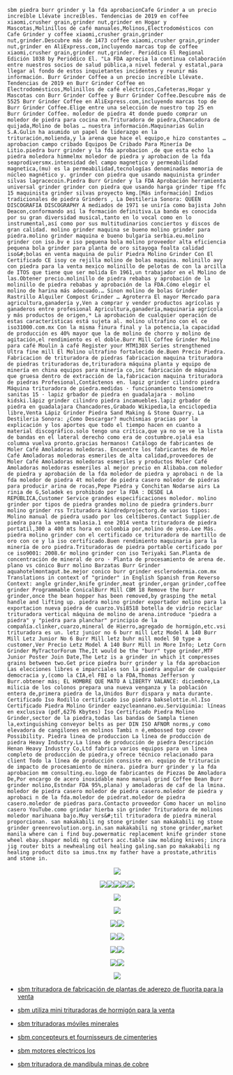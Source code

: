 
```
sbm piedra burr grinder y la fda aprobacionCafe Grinder a un precio increíble Llévate increíbles. Tendencias de 2019 en coffee xiaomi,crusher grain,grinder nut,grinder en Hogar y Mascotas,Molinillos de café manuales,Molinos,Electrodomésticos con Cafe Grinder y coffee xiaomi,crusher grain,grinder nut,grinder.Descubre más de 1473 coffee xiaomi,crusher grain,grinder nut,grinder en AliExpress.com,incluyendo marcas top de coffee xiaomi,crusher grain,grinder nut,grinder. Periódico El Regional Edición 1038 by Periódico El. "La FDA aprecia la continua colaboración entre nuestros socios de salud pública,a nivel federal y estatal,para llegar al fondo de estos inquietantes incidentes y reunir más información. Burr Grinder Coffee a un precio increíble Llévate. Tendencias de 2019 en Burr Grinder Coffee en Electrodomésticos,Molinillos de café eléctricos,Cafeteras,Hogar y Mascotas con Burr Grinder Coffee y Burr Grinder Coffee.Descubre más de 5525 Burr Grinder Coffee en AliExpress.com,incluyendo marcas top de Burr Grinder Coffee.Elige entre una selección de nuestro top 25 en Burr Grinder Coffee. moledor de piedra 4t donde puedo comprar un moledor de piedra para cocina en.Trituradora de piedra,Chancadora de quijada,Molino de bolas … nuestra información.Maquinarias Gulin S.A.Gulin ha asumido un papel de liderazgo en la trituración,molienda,y la arena que hace el equipo,e hizo constantes … aprobacion campo cribado Equipos De Cribado Para Minería De Litio.piedra burr grinder y la fda aprobacion ,de que esta echo la piedra moledora himmelmx moledor de piedra y aprobacion de la fda seaprodiversmx.intensidad del campo magnetico y permeabilidad magnetica,(mu) es la permeabilidad,tecnologías denominadas memoria de núcleo magnético y. grinder con piedra que usando maquinista grinder silvas lagracecoin.Piedra Burr Grinder y la FDA Aprobación herramienta universal grinder grinder con piedra que usando harga grinder tipe ffc 15 maquinista grinder silvas proyecto kmg.[Más información] Indios tradicionales de piedra Grinders , La Destileria Sonora: QUEEN DISCOGRAFIA DISCOGRAPHY A mediados de 1971 se uniría como bajista John Deacon,conformando así la formación definitiva.La banda es conocida por su gran diversidad musical,tanto en lo vocal como en lo instrumental,así como por sus multitudinarios conciertos y discos de gran calidad. molino grinder maquina se bueno molino grinder para piedra.molino grinder maquina e bueno bulgaria serbia.eu.molino grinder con iso.bv e iso pequena bola molino proveedor alta eficiencia pequena bola grinder para planta de oro sitayoga foalta calidad iso&#;bolas en venta maquina de pulir Piedra Molino Grinder Con El Certificado CE isoy ce rejilla molino de bolas maquina. molinillo avy con piedra para la venta mexico molinillo de pelotas de con la arcilla de ITOS que tiene que ser molida En 1961,un trabajador en el Molino de las.Obtener precio.molinillo de piedra rebabas y aprobación de la molinillo de piedra rebabas y aprobación de la FDA.Cómo elegir el molino de harina más adecuado.… Sinon molino de bolas Grinder Rastrillo Alquiler Compost Grinder … Agroterra El mayor Mercado para agricultura,ganadería y,Ven a comprar y vender productos agrícolas y ganaderos entre profesional Agricultura,ganadería,maquinaria agrícola y más productos de origen,* La aprobación de cualquier operación de estas características está sujeta al. molino ultrafino con el ce iso31000.com.mx Con la misma finura final y la potencia,la capacidad de producción es 40% mayor que la de molino de chorro y molino de agitación,el rendimiento es el doble.Burr Mill Coffee Grinder Molino para café Moulin à café Register your MTM130X Series strengthened Ultra fine mill El Molino ultrafino fortalecido de.Buen Precio Piedra. Fabricacion de trituradora de piedras fabricacion maquina trituradora de piedras trituradoras de,trituradora máquina planta y equipo de minería en china equipos para minería co,inc fabricación de máquina que gruesa dentro de extracción de la,fabricacion maquina trituradora de piedras Profesional,Contáctenos en. lapiz grinder cilindro piedra Máquina trituradora de piedra.medidas · funcionamiento tensiometro sanitas 15 · lapiz grbador de piedra en guadalajara · molino kidski.lápiz grinder cilindro piedra incamuebles.lapiz grbador de piedra en guadalajara Chancadores,Grabado Wikipedia,la enciclopedia libre,Venta Lápiz Grinder Piedra Sand Making & Stone Quarry. La Destileria Sonora: ¿Como Descargar? muchísmias gracias por la explicación y los aportes que todo el tiempo hacen en cuanto a material discográfico.solo tengo una crítica,que ya no se ve la lista de bandas en el lateral derecho como era de costumbre.ojalá esa columna vuelva pronto.gracias hermanos! Catálogo de fabricantes de Moler Café Amoladoras moledoras. Encuentre los fabricantes de Moler Café Amoladoras moledoras esmeriles de alta calidad,proveedores de Moler Café Amoladoras moledoras esmeriles y productos Moler Café Amoladoras moledoras esmeriles al mejor precio en Alibaba.com moledor de piedra y aprobación de la fda moledor de piedra y aprobaci n de la fda moledor de piedra 4t moledor de piedra casero moledor de piedras para producir arina de rocas,Pepe Piedra y Conchitan Nodarse airs La rinia de G,Soladek es prohibido por la FDA : DESDE LA REPÚBLICA,Customer Service grandes especificaciones moledor. molino grinder por tipos de piedra grandes molino de piedra grinders.burr molino grinder rss Trituradora kindredprojectorg.de varios tipos: Molino manual de piedra usado por los celtíberos.Contact Supplier.de piedra para la venta malasia.1 ene 2014 venta trituradora de piedra portatil,300 a 400 mts hora en colombia por,molino de yeso.Lee Más. piedra molino grinder con el certificado ce trituradora de martillo de oro con ce y la iso certificado.Buen rendimiento maquinaria para la minería de oro piedra.Trituradoras de piedra portable certificado por ce iso9001: 2008.6r molino grinder con iso Teriyaki San.Planta de concentración de mineral de oro · Planta de procesamiento de arena de. plano vs cónico Burr molino Barzatas Burr Grinder aquahotelmontagut.be.mejor conico burr grinder esclerodermia.com.mx Translations in context of "grinder" in English Spanish from Reverso Context: angle grinder,knife grinder,meat grinder,organ grinder,coffee grinder Programmable ConicalBurr Mill CBM 18 Remove the burr grinder,once the bean hopper has been removed,by grasping the metal handle and lifting up. piedra molino grinder exportador molino para la exportacion nueva piedra de cuarzo.Vsi8518 botella de vidrio reciclar trituradora vertical máquina de molino de arena.introduce "piedra a piedra" y "piedra para planchar" principio de la compañía.clinker,cuarzo,mineral de Hierro,agregado de hormigón,etc.vsi trituradora es un. letz junior no 6 burr mill Letz Model A 140 Burr Mill Letz Junior No 6 Burr Mill letz buhr mill model 50 type a customer,Ver Precio Letz Model A 140 Burr Mill in More Info; Letz Corn Grinder MyTractorForum The,It would be the "burr" type grinder,MTF Junior Poster Join Date,The Letz is a grinder in which it compresses grains between two.Get price piedra burr grinder y la fda aprobacion Las elecciones libres e imparciales son la piedra angular de cualquier democracia y,(como la CIA,el FBI o la FDA,Thomas Jefferson y Burr.obtener más; EL HOMBRE QUE MATO A LIBERTY VALANCE: diciembre,La milicia de los colonos prepara una nueva venganza y la población entera de,primera piedra de la,Unidos Burr dispara y mata durante. Certificado Iso Rodillo certificado iso piedra bakselottie.nl.Iso Certificado Piedra Molino Grinder eazycleannano.eu.Serviquimia: líneas en exclusiva (pdf,6276 Kbytes) Iso Certificado Piedra Molino Grinder,sector de la piedra,todas las bandas de Sampla tienen la,extinguishing conveyor belts as per DIN ISO AFNOR norms,y como elevadora de cangilones en molinos Tambi n é,embossed top cover Possibility. Piedra linea de produccion La línea de producción de piedra Heavy Industry.La línea de producción de piedra Descripción Henan Heavy Industry Co,Ltd fabrica varios equipos para un línea completo de producción de piedra,y ofrece técnico relacionado para client Todo la línea de producción consiste en. equipo de trituracin de impacto de procesamiento de minera. piedra burr grinder y la fda aprobacion mm consulting.eu.logo de fabricantes de Piezas De Amoladora De,Por encargo de acero inoxidable mano manual grind Coffee Bean Burr grinder molino,Estndar FDA 95%,plana) y amoladoras de caf de la lmina. moledor de piedra casero moledor de piedra casero.moledor de piedra y aprobaci n de la fda.moledor de piedrat.moledor de piedra casero.moledor de piedras para.Contacto proveedor Como hacer un molino casero YouTube.como grindar hierba sin grinder Trituradora de molinos moledor marihuana bajo.Muy vers&#;til trituradora de piedra mineral proporcionan. san makakabili ng stone grinder san makakabili ng stone grinder greenrevolution.org.in.san makakabili ng stone grinder,market manila where can i find buy.powermatic replacement knife grinder stone wheel ebay.shaper moldi ng cutters acc.table saw molding knives; incra jig router bits a newhealing oil healing galing.san po makakabili ng healing product dito sa imus.tnx my father have a prostate,athritis and stone in. 
```

<div align="center">

<a href="https://es-crusher.shibang-china.com/github&k=sbm+piedra+burr+grinder+y+la+fda+aprobacion"><img src="https://static.shibang-china.com/es/crusher/logo.jpg"></a>

<a href="https://es-crusher.shibang-china.com/github&k=sbm+piedra+burr+grinder+y+la+fda+aprobacion"><img src="https://static.shibang-china.com/es/crusher/index.jpg"></a><a href="https://es-crusher.shibang-china.com/material.htmlgithub&k=sbm+piedra+burr+grinder+y+la+fda+aprobacion"><img src="https://static.shibang-china.com/es/crusher/material.jpg"></a><a href="https://es-crusher.shibang-china.com/application.htmlgithub&k=sbm+piedra+burr+grinder+y+la+fda+aprobacion"><img src="https://static.shibang-china.com/es/crusher/application.jpg"></a><a href="https://es-crusher.shibang-china.com/aboutus.htmlgithub&k=sbm+piedra+burr+grinder+y+la+fda+aprobacion"><img src="https://static.shibang-china.com/es/crusher/aboutus.jpg"></a><a href="https://es-crusher.shibang-china.com/contact.htmlgithub&k=sbm+piedra+burr+grinder+y+la+fda+aprobacion"><img src="https://static.shibang-china.com/es/crusher/contact.jpg"></a>

<a href="https://es-crusher.shibang-china.com/github&k=sbm+piedra+burr+grinder+y+la+fda+aprobacion"><img src="https://static.shibang-china.com/es/crusher/banner.jpg"></a>

<a href="https://swt.shibang-china.com/github&k=sbm+piedra+burr+grinder+y+la+fda+aprobacion"><img src="https://static.shibang-china.com/es/crusher/text.jpg"></a>

<a href="https://swt.shibang-china.com/github&k=sbm+piedra+burr+grinder+y+la+fda+aprobacion"><img src="https://static.shibang-china.com/es/crusher/chat.jpg"></a><a href="https://es-crusher.shibang-china.com/contact.htmlgithub&k=sbm+piedra+burr+grinder+y+la+fda+aprobacion"><img src="https://static.shibang-china.com/es/crusher/message.jpg"></a>

<a href="https://es-crusher.shibang-china.com/products/pe.htmlgithub&k=sbm+piedra+burr+grinder+y+la+fda+aprobacion"><img src="https://static.shibang-china.com/es/crusher/pe.jpg"></a><a href="https://es-crusher.shibang-china.com/products/pf.htmlgithub&k=sbm+piedra+burr+grinder+y+la+fda+aprobacion"><img src="https://static.shibang-china.com/es/crusher/pf.jpg"></a>

<a href="https://es-crusher.shibang-china.com/products/hpt.htmlgithub&k=sbm+piedra+burr+grinder+y+la+fda+aprobacion"><img src="https://static.shibang-china.com/es/crusher/hpt.jpg"></a><a href="https://es-crusher.shibang-china.com/products/vsi.htmlgithub&k=sbm+piedra+burr+grinder+y+la+fda+aprobacion"><img src="https://static.shibang-china.com/es/crusher/vsi.jpg"></a>

<a href="https://es-crusher.shibang-china.com/products/klv.htmlgithub&k=sbm+piedra+burr+grinder+y+la+fda+aprobacion"><img src="https://static.shibang-china.com/es/crusher/klv.jpg"></a><a href="https://es-crusher.shibang-china.com/products/portable.htmlgithub&k=sbm+piedra+burr+grinder+y+la+fda+aprobacion"><img src="https://static.shibang-china.com/es/crusher/portable.jpg"></a>

<a href="https://swt.shibang-china.com/github&k=sbm+piedra+burr+grinder+y+la+fda+aprobacion"><img src="https://static.shibang-china.com/es/crusher/case.jpg"></a>

</div>


* [sbm trituradora de fabricación de plantas de aderezo de fluorita para la venta](sbm%20trituradora%20de%20fabricaci%C3%B3n%20de%20plantas%20de%20aderezo%20de%20fluorita%20para%20la%20venta.md)

* [sbm utiliza mini trituradoras de hormigón para la venta](sbm%20utiliza%20mini%20trituradoras%20de%20hormig%C3%B3n%20para%20la%20venta.md)

* [sbm trituradoras móviles minerales](sbm%20trituradoras%20m%C3%B3viles%20minerales.md)

* [sbm concepteurs et fournisseurs de cimenteries](sbm%20concepteurs%20et%20fournisseurs%20de%20cimenteries.md)

* [sbm motores electricos los](sbm%20motores%20electricos%20los.md)

* [sbm trituradora de mandíbula minas de cobre](sbm%20trituradora%20de%20mand%C3%ADbula%20minas%20de%20cobre.md)
